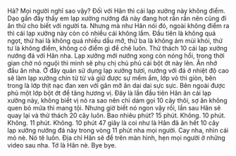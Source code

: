 Hả? Mọi người nghĩ sao vậy? Đối với Hân thì cái lạp xưởng này không điểm. Dạo gần đây thấy em lạp xưởng nướng đá này đang hot rần rần nên cũng đi ăn thử cho biết với người ta. Nhưng mà như Hân nói đó, ngoài không điểm ra thì cái lạp xưởng này còn có nhiều cái không lắm. Đầu tiên là không quá ngọt, thứ hai là không quá nhiều dầu mỡ, thứ ba là không ám mùi khói, thứ tư là không điểm, không có điểm gì để chê luôn. Thử thách 10 cái lạp xưởng nướng đá với Hân nha. Lạp xưởng mới nướng xong còn nóng hổi, trong thời gian chờ nó nguội thì mình sẽ phụ chị chủ phủ cái bột ớt này lên. Ăn nhớ đầu ăn nha. Ở đây quán sử dụng lạp xưởng tươi, nướng với đá ở nhiệt độ cao sẽ làm lạp xưởng chín từ từ và giữ được sự mềm ẩm, lớp vỏ thì giòn, bên trong là lớp thịt nạc đan xen với gân mỡ ăn dai dai sực sực. Bên ngoài được phủ một lớp bột ớt để tăng hương vị. Đây là lần đầu tiên Hân ăn cái lạp xưởng này, không biết vị nó ra sao nên chỉ dám gọi 10 cây thôi, sợ ăn không quen bỏ mứa thì mang tội. Nhưng giờ biết nó ngon vậy rồi, lần sau Hân sẽ quay lại và thử thách 20 cây luôn. Bao nhiêu phút? 15 phút. Không. 10 phút. Không. 11 phút. Không. 10 phút 47 giây là coi như là Hân đã ăn hết 10 cây lạp xưởng nướng đá này trong vòng 11 phút nha mọi người. Cay nha, nhìn cái mỏ nè. Nó tê luôn. Địa chỉ Hân sẽ để trên màn hình, hẹn mọi người ở những video sau nha. Tớ là Hân nè. Bye bye.